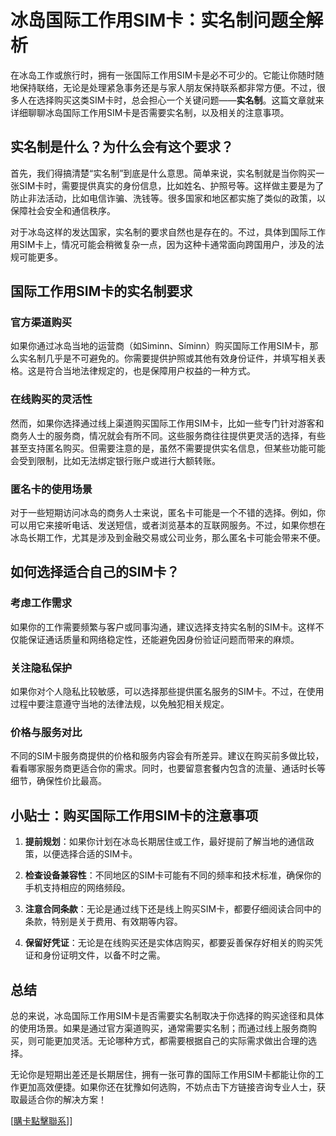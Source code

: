 # 冰岛国际工作用SIM卡：实名制问题全解析

在冰岛工作或旅行时，拥有一张国际工作用SIM卡是必不可少的。它能让你随时随地保持联络，无论是处理紧急事务还是与家人朋友保持联系都非常方便。不过，很多人在选择购买这类SIM卡时，总会担心一个关键问题——**实名制**。这篇文章就来详细聊聊冰岛国际工作用SIM卡是否需要实名制，以及相关的注意事项。

## 实名制是什么？为什么会有这个要求？

首先，我们得搞清楚“实名制”到底是什么意思。简单来说，实名制就是当你购买一张SIM卡时，需要提供真实的身份信息，比如姓名、护照号等。这样做主要是为了防止非法活动，比如电信诈骗、洗钱等。很多国家和地区都实施了类似的政策，以保障社会安全和通信秩序。

对于冰岛这样的发达国家，实名制的要求自然也是存在的。不过，具体到国际工作用SIM卡上，情况可能会稍微复杂一点，因为这种卡通常面向跨国用户，涉及的法规可能更多。

## 国际工作用SIM卡的实名制要求

### 官方渠道购买
如果你通过冰岛当地的运营商（如Siminn、Síminn）购买国际工作用SIM卡，那么实名制几乎是不可避免的。你需要提供护照或其他有效身份证件，并填写相关表格。这是符合当地法律规定的，也是保障用户权益的一种方式。

### 在线购买的灵活性
然而，如果你选择通过线上渠道购买国际工作用SIM卡，比如一些专门针对游客和商务人士的服务商，情况就会有所不同。这些服务商往往提供更灵活的选择，有些甚至支持匿名购买。但需要注意的是，虽然不需要提供实名信息，但某些功能可能会受到限制，比如无法绑定银行账户或进行大额转账。

### 匿名卡的使用场景
对于一些短期访问冰岛的商务人士来说，匿名卡可能是一个不错的选择。例如，你可以用它来接听电话、发送短信，或者浏览基本的互联网服务。不过，如果你想在冰岛长期工作，尤其是涉及到金融交易或公司业务，那么匿名卡可能会带来不便。

## 如何选择适合自己的SIM卡？

### 考虑工作需求
如果你的工作需要频繁与客户或同事沟通，建议选择支持实名制的SIM卡。这样不仅能保证通话质量和网络稳定性，还能避免因身份验证问题而带来的麻烦。

### 关注隐私保护
如果你对个人隐私比较敏感，可以选择那些提供匿名服务的SIM卡。不过，在使用过程中要注意遵守当地的法律法规，以免触犯相关规定。

### 价格与服务对比
不同的SIM卡服务商提供的价格和服务内容会有所差异。建议在购买前多做比较，看看哪家服务商更适合你的需求。同时，也要留意套餐内包含的流量、通话时长等细节，确保性价比最高。

## 小贴士：购买国际工作用SIM卡的注意事项

1. **提前规划**：如果你计划在冰岛长期居住或工作，最好提前了解当地的通信政策，以便选择合适的SIM卡。
   
2. **检查设备兼容性**：不同地区的SIM卡可能有不同的频率和技术标准，确保你的手机支持相应的网络频段。

3. **注意合同条款**：无论是通过线下还是线上购买SIM卡，都要仔细阅读合同中的条款，特别是关于费用、有效期等内容。

4. **保留好凭证**：无论是在线购买还是实体店购买，都要妥善保存好相关的购买凭证和身份证明文件，以备不时之需。

## 总结

总的来说，冰岛国际工作用SIM卡是否需要实名制取决于你选择的购买途径和具体的使用场景。如果是通过官方渠道购买，通常需要实名制；而通过线上服务商购买，则可能更加灵活。无论哪种方式，都需要根据自己的实际需求做出合理的选择。

无论你是短期出差还是长期居住，拥有一张可靠的国际工作用SIM卡都能让你的工作更加高效便捷。如果你还在犹豫如何选购，不妨点击下方链接咨询专业人士，获取最适合你的解决方案！

[[購卡點擊聯系](https://t.me/s/esim1088)]]